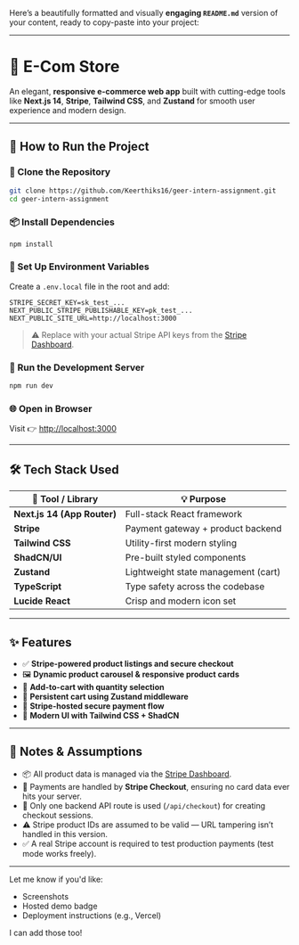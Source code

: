 Here’s a beautifully formatted and visually **engaging `README.md`** version of your content, ready to copy-paste into your project:

---

# 🛒 E-Com Store

An elegant, **responsive e-commerce web app** built with cutting-edge tools like **Next.js 14**, **Stripe**, **Tailwind CSS**, and **Zustand** for smooth user experience and modern design.

---

## 🚀 How to Run the Project

### 🔁 Clone the Repository

```bash
git clone https://github.com/Keerthiks16/geer-intern-assignment.git
cd geer-intern-assignment
```

### 📦 Install Dependencies

```bash
npm install
```

### 🔐 Set Up Environment Variables

Create a `.env.local` file in the root and add:

```env
STRIPE_SECRET_KEY=sk_test_...
NEXT_PUBLIC_STRIPE_PUBLISHABLE_KEY=pk_test_...
NEXT_PUBLIC_SITE_URL=http://localhost:3000
```

> ⚠️ Replace with your actual Stripe API keys from the [Stripe Dashboard](https://dashboard.stripe.com/apikeys).

### 🧪 Run the Development Server

```bash
npm run dev
```

### 🌐 Open in Browser

Visit 👉 [http://localhost:3000](http://localhost:3000)

---

## 🛠 Tech Stack Used

| 🔧 Tool / Library           | 💡 Purpose                          |
| --------------------------- | ----------------------------------- |
| **Next.js 14 (App Router)** | Full-stack React framework          |
| **Stripe**                  | Payment gateway + product backend   |
| **Tailwind CSS**            | Utility-first modern styling        |
| **ShadCN/UI**               | Pre-built styled components         |
| **Zustand**                 | Lightweight state management (cart) |
| **TypeScript**              | Type safety across the codebase     |
| **Lucide React**            | Crisp and modern icon set           |

---

## ✨ Features

- ✅ **Stripe-powered product listings and secure checkout**
- 🖼️ **Dynamic product carousel & responsive product cards**
- 🛒 **Add-to-cart with quantity selection**
- 💾 **Persistent cart using Zustand middleware**
- 🔐 **Stripe-hosted secure payment flow**
- 🎨 **Modern UI with Tailwind CSS + ShadCN**

---

## 📄 Notes & Assumptions

- 📦 All product data is managed via the [Stripe Dashboard](https://dashboard.stripe.com/products).
- 🔐 Payments are handled by **Stripe Checkout**, ensuring no card data ever hits your server.
- 🧩 Only one backend API route is used (`/api/checkout`) for creating checkout sessions.
- ⚠️ Stripe product IDs are assumed to be valid — URL tampering isn’t handled in this version.
- ✅ A real Stripe account is required to test production payments (test mode works freely).

---

Let me know if you'd like:

- Screenshots
- Hosted demo badge
- Deployment instructions (e.g., Vercel)

I can add those too!
